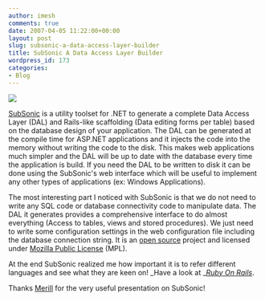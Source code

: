 ```yaml
---
author: imesh
comments: true
date: 2007-04-05 11:22:00+00:00
layout: post
slug: subsonic-a-data-access-layer-builder
title: SubSonic A Data Access Layer Builder
wordpress_id: 173
categories:
- Blog
---
```


![](http://www.imesh.io/images/subsonic_logo.png)

[SubSonic](http://www.codeplex.com/Wiki/View.aspx?ProjectName=actionpack) is a utility toolset for .NET to generate a complete Data Access Layer (DAL) and Rails-like scaffolding (Data editing forms per table) based on the database design of your application. The DAL can be generated at the compile time for ASP.NET applications and it injects the code into the memory without writing the code to the disk. This makes web applications much simpler and the DAL will be up to date with the database every time the application is build. If you need the DAL to be written to disk it can be done using the SubSonic's web interface which will be useful to implement any other types of applications (ex: Windows Applications).

The most interesting part I noticed with SubSonic is that we do not need to write any SQL code or database connectivity code to manipulate data. The DAL it generates provides a comprehensive interface to do almost everything (Access to tables, views and stored procedures). We just need to write some configuration settings in the web configuration file including the database connection string. It is an [open source](http://www.opensource.org/) project and licensed under [Mozilla Public License](http://www.mozilla.org/MPL/) (MPL). 

At the end SubSonic realized me how important it is to refer different languages and see what they are keen on! _Have a look at _[_Ruby On Rails_](http://www.rubyonrails.org/). 

Thanks [Merill](http://www.merill.net/) for the very useful presentation on SubSonic!
